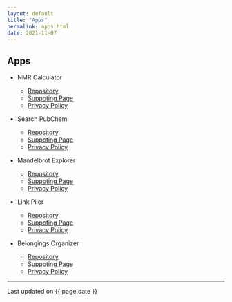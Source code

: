 ```yaml
---
layout: default
title: "Apps"
permalink: apps.html
date: 2021-11-07
---
```


## Apps

- NMR Calculator
  - [Repository](https://github.com/jaeseung16/NMRCalculator)
  - [Suppoting Page](https://jaeseung16.github.io/NMRCalculator/)
  - [Privacy Policy](https://jaeseung16.github.io/NMRCalculator/privacypolicy.html)

- Search PubChem
  - [Repository](https://github.com/jaeseung16/SearchPubChem)
  - [Suppoting Page](https://jaeseung16.github.io/SearchPubChem/)
  - [Privacy Policy](https://jaeseung16.github.io/SearchPubChem/PrivacyPolicy.html)

- Mandelbrot Explorer
  - [Repository](https://github.com/jaeseung16/MandelbrotExplorer)
  - [Suppoting Page](https://jaeseung16.github.io/MandelbrotExplorer/)
  - [Privacy Policy](https://jaeseung16.github.io/MandelbrotExplorer/PrivacyPolicy.html)

- Link Piler
  - [Repository](https://github.com/jaeseung16/LinkCollector)
  - [Suppoting Page](https://jaeseung16.github.io/LinkCollector/)
  - [Privacy Policy](https://jaeseung16.github.io/LinkCollector/PrivacyPolicy.html)

- Belongings Organizer
  - [Repository](https://github.com/jaeseung16/BelongingsOrganizer)
  - [Suppoting Page](https://jaeseung16.github.io/BelongingsOrganizer/)
  - [Privacy Policy](https://jaeseung16.github.io/BelongingsOrganizer/PrivacyPolicy.html)

---
Last updated on {{ page.date }}
